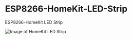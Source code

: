 # ESP8266-HomeKit-LED-Strip
ESP8266-HomeKit LED Strip


![Image of HomeKit LED Strip](https://octodex.github.com/images/yaktocat.png)
